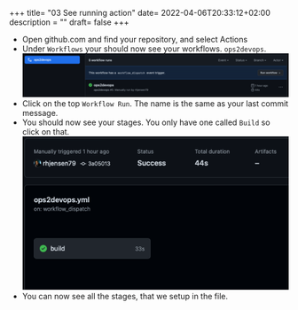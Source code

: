 +++
title= "03 See running action"
date= 2022-04-06T20:33:12+02:00
description = ""
draft= false
+++

- Open github.com and find your repository, and select Actions
- Under `Workflows` your should now see your workflows. `ops2devops`.
![github action run](/images/github_actions_run.png)
- Click on the top `Workflow Run`. The name is the same as your last commit message.
- You should now see your stages. You only have one called `Build` so click on that.
![github action stages](/images/github_action_stages.png)
- You can now see all the stages, that we setup in the file. 


